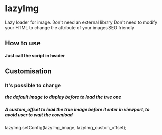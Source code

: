 # lazyImg
Lazy loader for image.
Don't need an external library
Don't need to modify your HTML to change the attribute of your images
SEO friendly

## How to use
#### Just call the script in header

## Customisation

### It's possible to change 
##### the default image to display before to load the true one
##### A custom_offset to load the true image before it enter in viewport, to avoid user to wait the download 
lazyImg.setConfig(lazyImg_image, lazyImg_custom_offset);

